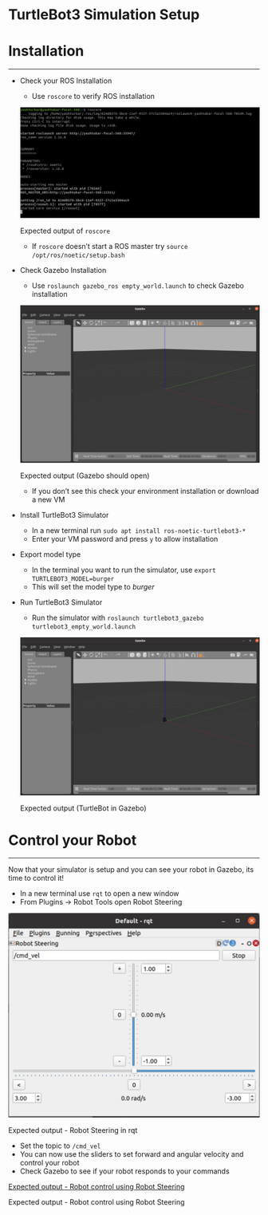# TurtleBot3 Simulation Setup

# Installation

---

- Check your ROS Installation
    - Use `roscore` to verify ROS installation
    
    ![Expected output of `roscore`](./media/image.png)
    
    Expected output of `roscore`
    
    - If `roscore` doesn’t start a ROS master try `source /opt/ros/noetic/setup.bash`
- Check Gazebo Installation
    - Use `roslaunch gazebo_ros empty_world.launch` to check Gazebo installation
    
    ![Expected output (Gazebo should open)](./media/image%201.png)
    
    Expected output (Gazebo should open)
    
    - If you don’t see this check your environment installation or download a new VM
- Install TurtleBot3 Simulator
    - In a new terminal run `sudo apt install ros-noetic-turtlebot3-*`
    - Enter your VM password and press `y` to allow installation
- Export model type
    - In the terminal you want to run the simulator, use `export TURTLEBOT3_MODEL=burger`
    - This will set the model type to *burger*
- Run TurtleBot3 Simulator
    - Run the simulator with `roslaunch turtlebot3_gazebo turtlebot3_empty_world.launch`
    
    ![Expected output (TurtleBot in Gazebo)](./media/image%202.png)
    
    Expected output (TurtleBot in Gazebo)
    

# Control your Robot

---

Now that your simulator is setup and you can see your robot in Gazebo, its time to control it!

- In a new terminal use `rqt` to open a new window
- From Plugins → Robot Tools open Robot Steering

![Expected output - Robot Steering in rqt](./media/image%203.png)

Expected output - Robot Steering in rqt

- Set the topic to `/cmd_vel`
- You can now use the sliders to set forward and angular velocity and control your robot
- Check Gazebo to see if your robot responds to your commands

[Expected output - Robot control using Robot Steering](./media/robot-steering.gif)

Expected output - Robot control using Robot Steering